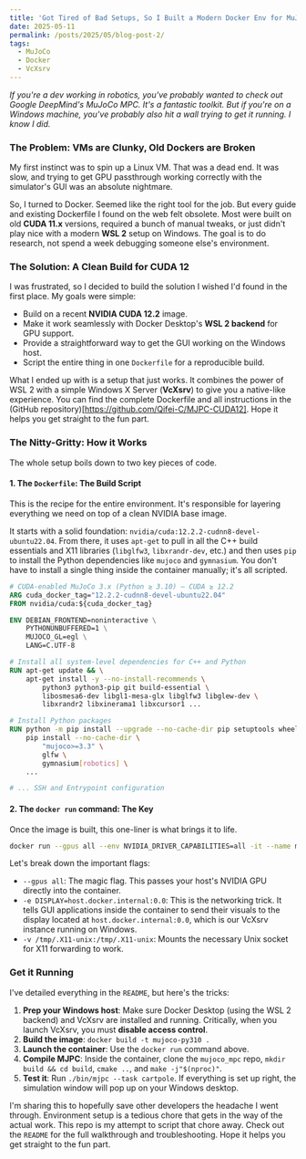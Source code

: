 ```yaml
---
title: 'Got Tired of Bad Setups, So I Built a Modern Docker Env for MuJoCo MPC on Windows'
date: 2025-05-11
permalink: /posts/2025/05/blog-post-2/
tags:
  - MuJoCo
  - Docker
  - VcXsrv
---
```


*If you're a dev working in robotics, you've probably wanted to check out Google DeepMind's MuJoCo MPC. It's a fantastic toolkit. But if you're on a Windows machine, you've probably also hit a wall trying to get it running. I know I did.*

### The Problem: VMs are Clunky, Old Dockers are Broken

My first instinct was to spin up a Linux VM. That was a dead end. It was slow, and trying to get GPU passthrough working correctly with the simulator's GUI was an absolute nightmare.

So, I turned to Docker. Seemed like the right tool for the job. But every guide and existing Dockerfile I found on the web felt obsolete. Most were built on old **CUDA 11.x** versions, required a bunch of manual tweaks, or just didn't play nice with a modern **WSL 2** setup on Windows. The goal is to do research, not spend a week debugging someone else's environment.

### The Solution: A Clean Build for CUDA 12

I was frustrated, so I decided to build the solution I wished I'd found in the first place. My goals were simple:
* Build on a recent **NVIDIA CUDA 12.2** image.
* Make it work seamlessly with Docker Desktop's **WSL 2 backend** for GPU support.
* Provide a straightforward way to get the GUI working on the Windows host.
* Script the entire thing in one `Dockerfile` for a reproducible build.

What I ended up with is a setup that just works. It combines the power of WSL 2 with a simple Windows X Server (**VcXsrv**) to give you a native-like experience. You can find the complete Dockerfile and all instructions in the (GitHub repository)[https://github.com/Qifei-C/MJPC-CUDA12]. Hope it helps you get straight to the fun part.

### The Nitty-Gritty: How it Works

The whole setup boils down to two key pieces of code.

#### 1. The `Dockerfile`: The Build Script
This is the recipe for the entire environment. It's responsible for layering everything we need on top of a clean NVIDIA base image.

It starts with a solid foundation: `nvidia/cuda:12.2.2-cudnn8-devel-ubuntu22.04`. From there, it uses `apt-get` to pull in all the C++ build essentials and X11 libraries (`libglfw3`, `libxrandr-dev`, etc.) and then uses `pip` to install the Python dependencies like `mujoco` and `gymnasium`. You don't have to install a single thing inside the container manually; it's all scripted.

```dockerfile
# CUDA-enabled MuJoCo 3.x (Python ≥ 3.10) – CUDA ≥ 12.2
ARG cuda_docker_tag="12.2.2-cudnn8-devel-ubuntu22.04"
FROM nvidia/cuda:${cuda_docker_tag}

ENV DEBIAN_FRONTEND=noninteractive \
    PYTHONUNBUFFERED=1 \
    MUJOCO_GL=egl \
    LANG=C.UTF-8

# Install all system-level dependencies for C++ and Python
RUN apt-get update && \
    apt-get install -y --no-install-recommends \
        python3 python3-pip git build-essential \
        libosmesa6-dev libgl1-mesa-glx libglfw3 libglew-dev \
        libxrandr2 libxinerama1 libxcursor1 ...

# Install Python packages
RUN python -m pip install --upgrade --no-cache-dir pip setuptools wheel && \
    pip install --no-cache-dir \
        "mujoco>=3.3" \
        glfw \
        gymnasium[robotics] \
    ...

# ... SSH and Entrypoint configuration
```

#### 2. The `docker run` command: The Key
Once the image is built, this one-liner is what brings it to life.

```bash
docker run --gpus all --env NVIDIA_DRIVER_CAPABILITIES=all -it --name mjpc_env -e DISPLAY=host.docker.internal:0.0 -v /tmp/.X11-unix:/tmp/.X11-unix mujoco-py310 /bin/bash
```

Let's break down the important flags:
* `--gpus all`: The magic flag. This passes your host's NVIDIA GPU directly into the container.
* `-e DISPLAY=host.docker.internal:0.0`: This is the networking trick. It tells GUI applications inside the container to send their visuals to the display located at `host.docker.internal:0.0`, which is our VcXsrv instance running on Windows.
* `-v /tmp/.X11-unix:/tmp/.X11-unix`: Mounts the necessary Unix socket for X11 forwarding to work.

### Get it Running
I've detailed everything in the `README`, but here's the tricks:
1.  **Prep your Windows host**: Make sure Docker Desktop (using the WSL 2 backend) and VcXsrv are installed and running. Critically, when you launch VcXsrv, you must **disable access control**.
2.  **Build the image**: `docker build -t mujoco-py310 .`
3.  **Launch the container**: Use the `docker run` command above.
4.  **Compile MJPC**: Inside the container, clone the `mujoco_mpc` repo, `mkdir build && cd build`, `cmake ..`, and `make -j"$(nproc)"`.
5.  **Test it**: Run `./bin/mjpc --task cartpole`. If everything is set up right, the simulation window will pop up on your Windows desktop.

I'm sharing this to hopefully save other developers the headache I went through. Environment setup is a tedious chore that gets in the way of the actual work. This repo is my attempt to script that chore away. Check out the `README` for the full walkthrough and troubleshooting. Hope it helps you get straight to the fun part.